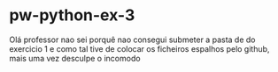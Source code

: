 # pw-python-ex-3
Olá professor nao sei porquê nao consegui submeter a pasta de do exercicio 1 e como tal tive de colocar os ficheiros espalhos pelo github, mais uma vez desculpe o incomodo
